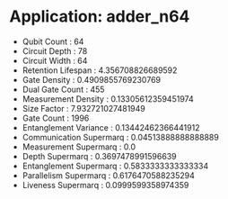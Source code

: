 # Application: adder_n64
- Qubit Count : 64
- Circuit Depth : 78
- Circuit Width : 64
- Retention Lifespan : 4.356708826689592
- Gate Density : 0.4909855769230769
- Dual Gate Count : 455
- Measurement Density : 0.13305612359451974
- Size Factor : 7.932721027481949
- Gate Count : 1996
- Entanglement Variance : 0.13442462366441912
- Communication Supermarq : 0.04513888888888889
- Measurement Supermarq : 0.0
- Depth Supermarq : 0.3697478991596639
- Entanglement Supermarq : 0.5833333333333334
- Parallelism Supermarq : 0.6176470588235294
- Liveness Supermarq : 0.0999599358974359
